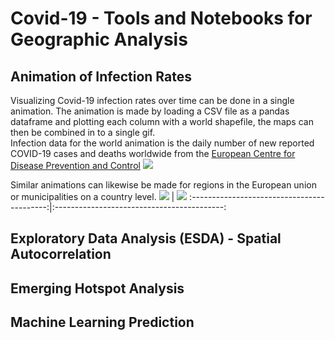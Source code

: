 # Covid-19 - Tools and Notebooks for Geographic Analysis

## Animation of Infection Rates
Visualizing Covid-19 infection rates over time can be done in a single animation. The animation is made by loading a CSV file as a pandas dataframe and plotting each column with a world shapefile, the maps can then be combined in to a single gif. <br>
Infection data for the world animation is the daily number of new reported COVID-19 cases and deaths worldwide from the [European Centre for Disease Prevention and Control](https://www.ecdc.europa.eu/en/publications-data/download-todays-data-geographic-distribution-covid-19-cases-worldwide)
![](Images/World_Covid-19_timeseries.gif)

Similar animations can likewise be made for regions in the European union or municipalities on a country level. 
![](Images/World_Covid-19_timeseries.gif)   |  ![](Images/World_Covid-19_timeseries.gif)
:------------------------------------------:|:------------------------------------------:



## Exploratory Data Analysis (ESDA) - Spatial Autocorrelation

## Emerging Hotspot Analysis

## Machine Learning Prediction

